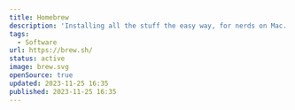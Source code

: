 ```yaml
---
title: Homebrew
description: 'Installing all the stuff the easy way, for nerds on Mac.'
tags:
  - Software
url: https://brew.sh/
status: active
image: brew.svg
openSource: true
updated: 2023-11-25 16:35
published: 2023-11-25 16:35
---
```

